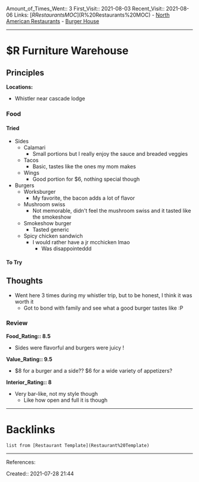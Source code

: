 Amount_of_Times_Went:: 3
First_Visit:: 2021-08-03
Recent_Visit:: 2021-08-06
Links: [$R Restaurants MOC]($R%20Restaurants%20MOC) - [North American Restaurants](North%20American%20Restaurants) - [Burger House](Burger%20House)
___
# $R Furniture Warehouse
## Principles
**Locations:**
- Whistler near cascade lodge
### Food
#### Tried
- Sides
	- Calamari
		- Small portions but I really enjoy the sauce and breaded veggies
	- Tacos
		- Basic, tastes like the ones my mom makes
	- Wings
		- Good portion for $6, nothing special though
- Burgers
	- Worksburger
		- My favorite, the bacon adds a lot of flavor
	- Mushroom swiss
		- Not memorable, didn't feel the mushroom swiss and it tasted like the smokeshow
	- Smokeshow burger
		- Tasted generic
	- Spicy chicken sandwich
		- I would rather have a jr mcchicken lmao
			- Was disappointeddd
#### To Try
## Thoughts
- Went here 3 times during my whistler trip, but to be honest, I think it was worth it
	- Got to bond with family and see what a good burger tastes like :P
### Review
**Food_Rating:: 8.5**
- Sides were flavorful and burgers were juicy !

**Value_Rating:: 9.5**
- $8 for a burger and a side?? $6 for a wide variety of appetizers?

**Interior_Rating:: 8**
- Very bar-like, not my style though
	- Like how open and full it is though

___
# Backlinks
```dataview
list from [Restaurant Template](Restaurant%20Template)
```
___
References:

Created:: 2021-07-28 21:44
